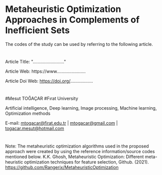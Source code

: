# Metaheuristic Optimization Approaches in Complements of Inefficient Sets
The codes of the study can be used by referring to the following article.
#
Article Title: "........................." 

Article Web: https://www.......................

Article Doi Web: https://doi.org/..................
#
#Mesut TOĞAÇAR #Fırat University

Artificial intelligence, Deep learning, Image processing, Machine learning, Optimization methods 

E-mail: mtogacar@firat.edu.tr | mtogacar@gmail.com | togacar.mesut@hotmail.com
#



Note: The metaheuristic optimization algorithms used in the proposed approach were created by using the reference information/source codes mentioned below.
K.K. Ghosh, Metaheuristic Optimization: Different meta-heuristic optimization techniques for feature selection, Github. (2021). https://github.com/Rangerix/MetaheuristicOptimization
